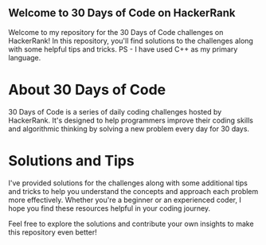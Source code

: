 ## Welcome to 30 Days of Code on HackerRank

Welcome to my repository for the 30 Days of Code challenges on HackerRank! In this repository, you'll find solutions to the challenges along with some helpful tips and tricks.
PS - I have used C++ as my primary language.
# About 30 Days of Code

30 Days of Code is a series of daily coding challenges hosted by HackerRank. It's designed to help programmers improve their coding skills and algorithmic thinking by solving a new problem every day for 30 days.

# Solutions and Tips

I've provided solutions for the challenges along with some additional tips and tricks to help you understand the concepts and approach each problem more effectively. Whether you're a beginner or an experienced coder, I hope you find these resources helpful in your coding journey.

Feel free to explore the solutions and contribute your own insights to make this repository even better!

